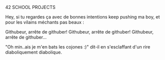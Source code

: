 42 SCHOOL PROJECTS

Hey, si tu regardes ça avec de bonnes intentions keep pushing ma boy, et pour les vilains méchants pas beaux :

Githubeur, arrête de githuber!
Githubeur, arrête de githuber!
Githubeur, arrête de githuber...

"Oh min..ais je m'en bats les cojones :)" dit-il en s'esclaffant d'un rire diaboliquement diabolique.